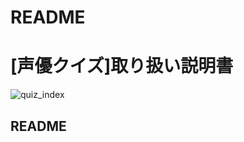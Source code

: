 # README
# [声優クイズ]取り扱い説明書
![quiz_index](https://user-images.githubusercontent.com/63807830/117570773-be909a80-b106-11eb-91c8-daf8d32dcf97.png)

## README
